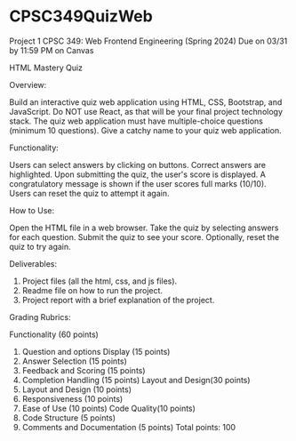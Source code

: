 # CPSC349QuizWeb

Project 1
CPSC 349: Web Frontend Engineering (Spring 2024)
Due on 03/31 by 11:59 PM on Canvas

HTML Mastery Quiz 

Overview:

Build an interactive quiz web application using HTML, CSS, Bootstrap, and JavaScript. Do NOT
use React, as that will be your final project technology stack. The quiz web application must
have multiple-choice questions (minimum 10 questions). Give a catchy name to your quiz
web application.



Functionality:

Users can select answers by clicking on buttons.
Correct answers are highlighted.
Upon submitting the quiz, the user's score is displayed.
A congratulatory message is shown if the user scores full marks (10/10).
Users can reset the quiz to attempt it again.



How to Use:

Open the HTML file in a web browser.
Take the quiz by selecting answers for each question.
Submit the quiz to see your score.
Optionally, reset the quiz to try again.



Deliverables:
1. Project files (all the html, css, and js files).
2. Readme file on how to run the project.
3. Project report with a brief explanation of the project.


Grading Rubrics:

Functionality (60 points)
1. Question and options Display (15 points)
2. Answer Selection (15 points)
3. Feedback and Scoring (15 points)
4. Completion Handling (15 points)
Layout and Design(30 points)
1. Layout and Design (10 points)
2. Responsiveness (10 points)
3. Ease of Use (10 points)
Code Quality(10 points)
1. Code Structure (5 points)
2. Comments and Documentation (5 points)
Total points: 100

